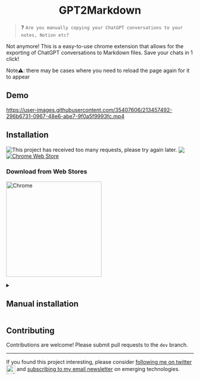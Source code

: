 <h1 align="center">GPT2Markdown</h1>

>  ❓ `Are you manually copying your ChatGPT conversations to your notes, Notion etc?`

Not anymore! This is a easy-to-use chrome extension that allows for the exporting of ChatGPT conversations to Markdown files. Save your chats in 1 click!

Note⚠️: there may be cases where you need to reload the page again for it to appear

## Demo

https://user-images.githubusercontent.com/35407606/213457492-296b6731-0967-48e6-abe7-9f0a5f9993fc.mp4

## Installation

<img valign="middle" alt="This project has received too many requests, please try again later." src="https://visitor-badge.glitch.me/badge?page_id=0xreeko.gpt2markdown"> [<img valign="middle" src="https://img.shields.io/chrome-web-store/v/mlfimpibamecbdnofjnbkjomeieclnjl.svg">][link-chrome] [<img valign="middle" alt="Chrome Web Store" src="https://img.shields.io/chrome-web-store/users/mlfimpibamecbdnofjnbkjomeieclnjl?color=blue">][link-chrome]

### Download from Web Stores
[link-chrome]: https://chrome.google.com/webstore/detail/gpt2markdown/mlfimpibamecbdnofjnbkjomeieclnjl 'Chrome Web Store'
[link-firefox]: https://addons.mozilla.org/firefox/addon/web-chatgpt/ 'Firefox Addons'
[<img src="https://storage.googleapis.com/web-dev-uploads/image/WlD8wC6g8khYWPJUsQceQkhXSlv1/iNEddTyWiMfLSwFD6qGq.png" width="256" alt="Chrome" valign="middle">][link-chrome]
<br>

<details>
   <summary><h2>Manual installation</h2></summary>

  ### Chrome & Microsoft Edge
  1. Download the code as a zip file [here](https://github.com/0xreeko/gpt2markdown/archive/master.zip).
  2. Unzip the file.
  3. Open `chrome://extensions` in Chrome / `edge://extensions` in Microsoft Edge.
  4. Enable developer mode (top right corner).
  5. Click on `Load unpacked` and select the unzipped folder.
  6. Go to [ChatGPT](https://chat.openai.com/chat/) and enjoy!
</details>

## Contributing

Contributions are welcome! Please submit pull requests to the `dev` branch.

---

If you found this project interesting, please consider <a href="https://twitter.com/hahahahohohe">following me on twitter <img src="https://storage.googleapis.com/saasify-assets/twitter-logo.svg" alt="twitter" height="24px" align="center"></a> and <a href="https://woze.beehiiv.com/subscribe">subscribing to my email newsletter</a> on emerging technologies.   
